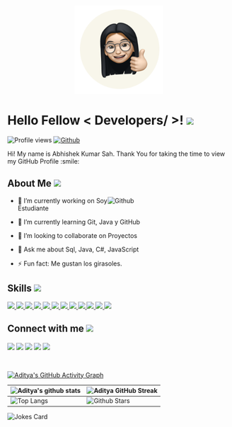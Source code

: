   <p align="center">
    <img width="200" src="https://github.com/Kathryn-Jie/Kathryn-Jie/blob/main/kathryn.png">
</p>
<h1> Hello Fellow &lt; Developers/ &gt;! <img src="https://raw.githubusercontent.com/MartinHeinz/MartinHeinz/master/wave.gif" width="30px"> </h1>
<p align="center">
</p>
<p><img src="https://visitor-badge.glitch.me/badge?page_id=Aditya664.Aditya664" alt="Profile views">
<a href="https://github.com/Aditya664"><img src="https://img.shields.io/github/followers/Aditya664?label=Follow&amp;style=social" alt="Github"></a></p>
<div size="20px"> Hi! My name is Abhishek Kumar Sah. Thank You for taking the time to view my GitHub Profile :smile: 
</div>
<h2> About Me <img src="https://media0.giphy.com/media/KDDpcKigbfFpnejZs6/giphy.gif?cid=ecf05e47oy6f4zjs8g1qoiystc56cu7r9tb8a1fe76e05oty&amp;rid=giphy.gif" width="100px"></h2>
<img width="55%" align="right" alt="Github" src="https://raw.githubusercontent.com/onimur/.github/master/.resources/git-header.svg">
<ul>
<li>
<p>🔭 I’m currently working on  Soy Estudiante</p>
</li>
<li>
<p>🌱 I’m currently learning Git, Java y GitHub</p>
</li>
<li>
<p>👯 I’m looking to collaborate on Proyectos</p>
</li>
<li>
<p>💬 Ask me about Sql, Java, C#, JavaScript</p>
</li>
<li>
<p>⚡ Fun fact: Me gustan los girasoles.</p>
</li>
</ul>
<h2> Skills <img src="https://media2.giphy.com/media/QssGEmpkyEOhBCb7e1/giphy.gif?cid=ecf05e47a0n3gi1bfqntqmob8g9aid1oyj2wr3ds3mg700bl&amp;rid=giphy.gif" width="32px"> </h2>
<a href="https://github.com/Aditya664?tab=repositories&amp;q=&amp;type=&amp;language=python&amp;sort="> <img width="32px" src="https://raw.githubusercontent.com/rahulbanerjee26/githubAboutMeGenerator/main/icons/python.svg"> </a>
<a href="https://github.com/Aditya664?tab=repositories&amp;q=&amp;type=&amp;language=reactjs&amp;sort="> <img width="32px" src="https://raw.githubusercontent.com/rahulbanerjee26/githubAboutMeGenerator/main/icons/reactjs.svg"> </a>
<a href="https://github.com/Aditya664?tab=repositories&amp;q=&amp;type=&amp;language=javascript&amp;sort="> <img width="32px" src="https://raw.githubusercontent.com/rahulbanerjee26/githubAboutMeGenerator/main/icons/javascript.svg"> </a>
<a href="https://github.com/Aditya664?tab=repositories&amp;q=&amp;type=&amp;language=scikit&amp;sort="> <img width="32px" src="https://raw.githubusercontent.com/rahulbanerjee26/githubAboutMeGenerator/main/icons/scikit.svg"> </a>
<a href="https://github.com/Aditya664?tab=repositories&amp;q=&amp;type=&amp;language=c&amp;sort="> <img width="32px" src="https://raw.githubusercontent.com/rahulbanerjee26/githubAboutMeGenerator/main/icons/c.svg"> </a>
<a href="https://github.com/Aditya664?tab=repositories&amp;q=&amp;type=&amp;language=cpp&amp;sort="> <img width="32px" src="https://raw.githubusercontent.com/rahulbanerjee26/githubAboutMeGenerator/main/icons/cpp.svg"> </a>
<a href="https://github.com/Aditya664?tab=repositories&amp;q=&amp;type=&amp;language=sqlite&amp;sort="> <img width="32px" src="https://raw.githubusercontent.com/rahulbanerjee26/githubAboutMeGenerator/main/icons/sqlite.svg"> </a>
<a href="https://github.com/Aditya664?tab=repositories&amp;q=&amp;type=&amp;language=pytorch&amp;sort="> <img width="32px" src="https://raw.githubusercontent.com/rahulbanerjee26/githubAboutMeGenerator/main/icons/pytorch.svg"> </a>
<a href="https://github.com/Aditya664?tab=repositories&amp;q=&amp;type=&amp;language=css&amp;sort="> <img width="32px" src="https://raw.githubusercontent.com/rahulbanerjee26/githubAboutMeGenerator/main/icons/css.svg"> </a>
<a href="https://github.com/Aditya664?tab=repositories&amp;q=&amp;type=&amp;language=html&amp;sort="> <img width="32px" src="https://raw.githubusercontent.com/rahulbanerjee26/githubAboutMeGenerator/main/icons/html.svg"> </a>
<a href="https://github.com/Aditya664?tab=repositories&amp;q=&amp;type=&amp;language=android&amp;sort="> <img width="32px" src="https://raw.githubusercontent.com/rahulbanerjee26/githubAboutMeGenerator/main/icons/android.svg"> </a>
<a href="https://github.com/Aditya664?tab=repositories&amp;q=&amp;type=&amp;language=csharp&amp;sort="> <img width="32px" src="https://raw.githubusercontent.com/rahulbanerjee26/githubAboutMeGenerator/main/icons/csharp.svg"> </a>
<h2> Connect with me <img src="https://raw.githubusercontent.com/ShahriarShafin/ShahriarShafin/main/Assets/handshake.gif" width="100px"> </h2>
<a href="https://www.linkedin.com/in/aditya-deshmukh-561a371a8"> <img width="32px" align="center" src="https://raw.githubusercontent.com/rahulbanerjee26/githubAboutMeGenerator/main/icons/linked-in-alt.svg"></a> 
<a href="https://www.twitter.com/NoobCoder07"> <img width="32px" align="center" src="https://raw.githubusercontent.com/rahulbanerjee26/githubAboutMeGenerator/main/icons/twitter.svg"></a> 
<a href="https://medium.com/@adityadeshmukh7350"> <img width="32px" align="center" src="https://raw.githubusercontent.com/rahulbanerjee26/githubAboutMeGenerator/main/icons/medium.svg"></a> 
<a href="http://aditya664.me/"> <img width="32px" align="center" src="https://raw.githubusercontent.com/rahulbanerjee26/githubAboutMeGenerator/main/icons/portfolio.png"></a> 
<a href="https://www.github.com/Aditya664"> <img width="32px" align="center" src="https://raw.githubusercontent.com/rahulbanerjee26/githubAboutMeGenerator/main/icons/github.svg"></a>
<br>
<br>
  <br>
<p><a href="https://git.io/praveenscience"><img src="https://activity-graph.herokuapp.com/graph?username=Aditya664&amp;theme=tokyonight" alt="Aditya's GitHub Activity Graph"></a></p>













<table><thead><tr><th><img src="https://github-readme-stats.vercel.app/api?username=Aditya664&amp;show_icons=true&amp;theme=tokyonight" alt="Aditya's github stats"></th><th><img src="https://github-readme-streak-stats.herokuapp.com/?user=Aditya664&amp;theme=tokyonight" alt="Aditya GitHub Streak"></th></tr></thead><tbody><tr><td><img src="https://github-readme-stats.vercel.app/api/top-langs/?username=Aditya664&amp;theme=tokyonight" alt="Top Langs"></td><td><img src="https://github-readme-stats.vercel.app/api?username=Aditya664&amp;show_icons=true&amp;locale=en&amp;count_private=true&amp;hide_rank=true&amp;custom_title=My%20GitHub%20Stats&amp;disable_animations=true&amp;theme=tokyonight" alt="Github Stars"></td></tr></tbody></table>
<p><img src="https://readme-jokes.vercel.app/api?theme=tokyonight" alt="Jokes Card"></p>

